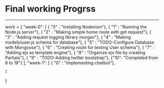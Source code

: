 # Final working Progrss
-----------------------

work = {
    "week-0": [
        { "0" : "Installing Nodemon"},
        { "1" : "Running the Node.js server"},
        { "2" : "Making simple home route with get request"},
        { "3" : "Adding request logging library morgan"},
        { "4" : "Making models/user.js schema for database"},
        { "5" : "TODO-Configure Database with Mongoose"},
        { "6" : "Creating route for testing User schema"},
        { "7" : "Adding ejs as template engine"},
        { "8" : "Organize ejs file by creating Partials"},
        { "9" : "TODO-Adding twitter bootstrap"},
        {"10": "Completed from 8 to 18"}
    ],
    "week-1": [
        { "0" : "Implementing chatbot"},

    ]
}